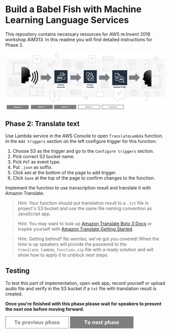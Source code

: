 Build a Babel Fish with Machine Learning Language Services
=========================================

This repository contains necessary resources for AWS re:Invent 2018 workshop AIM313. In this readme you will find detailed instructions for Phase 2.

<img src="../../img/flow2.png" />


Phase 2: Translate text
-----

Use Lambda service in the AWS Console to open `TranslateLambda` function. In the `Add triggers` section on the left configure trigger for this function:

1. Choose S3 as the trigger and go to the `Configure triggers` section.
1. Pick correct S3 bucket name.
1. Pick `PUT` as event type.
1. Put `.json` as suffix.
1. Click `Add` at the bottom of the page to add trigger.
1. Click `Save` at the top of the page to confirm changes to the function.

Implement the function to use transcription result and translate it with Amazon Translate.

> Hint: Your function should put translation result to a `.txt` file in project's S3 bucket and use the same file naming convention as JavaScript app.

> Hint: You may want to look up [Amazon Translate Boto 3 Docs](https://boto3.amazonaws.com/v1/documentation/api/latest/reference/services/translate.html) or inspire yourself with [Amazon Translate Getting Started](https://docs.aws.amazon.com/translate/latest/dg/examples-python.html).

> Hint: Getting behind? No worries, we've got you covered! When the time is up speakers will provide the password to the `translate_lambda_function.zip` file with a ready solution and will show how to apply it to unblock next steps.

## Testing
To test this part of implementation, open web app, record yourself or upload audio file and verify in the S3 bucket if a `txt` file with translation result is created.

**Once you're finished with this phase please wait for speakers to present the next one before moving forward.**


<a href="../phase1/README.md"><img src="../../img/button-previous.png" width="200"></a>
<a href="../phase3/README.md"><img src="../../img/button-next.png" width="200"></a>
